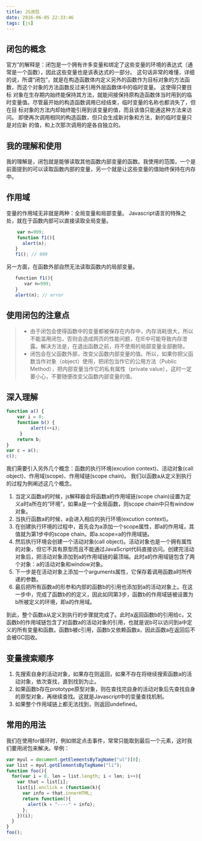 ```yaml
---
title: JS闭包
date: 2016-06-05 22:33:46
tags: [js]
---
```


## 闭包的概念
官方”的解释是：闭包是一个拥有许多变量和绑定了这些变量的环境的表达式（通常是一个函数），因此这些变量也是该表达式的一部分。
这句话非常的难懂，详细的说，所谓“闭包”，就是在构造函数体内定义另外的函数作为目标对象的方法函数，而这个对象的方法函数反过来引用外层函数体中的临时变量。
这使得只要目标 对象在生存期内始终能保持其方法，就能间接保持原构造函数体当时用到的临时变量值。尽管最开始的构造函数调用已经结束，临时变量的名称也都消失了，但在目 标对象的方法内却始终能引用到该变量的值，而且该值只能通这种方法来访问。
即使再次调用相同的构造函数，但只会生成新对象和方法，新的临时变量只是对应新 的值，和上次那次调用的是各自独立的。

## 我的理解和使用
我的理解是，闭包就是能够读取其他函数内部变量的函数。我使用的范围，一个是前面提到的可以读取函数内部的变量，另一个就是让这些变量的值始终保持在内存中。

## 作用域
变量的作用域无非就是两种：全局变量和局部变量。
Javascript语言的特殊之处，就在于函数内部可以直接读取全局变量。

```javascript
	var n=999;
	function f1(){
　　　	alert(n);
　　}
　　f1(); // 999
```
另一方面，在函数外部自然无法读取函数内的局部变量。
```javascript
　　function f1(){
　　　　var n=999;
　　}
　　alert(n); // error
```
## 使用闭包的注意点

>* 由于闭包会使得函数中的变量都被保存在内存中，内存消耗很大，所以不能滥用闭包，否则会造成网页的性能问题，在IE中可能导致内存泄露。解决方法是，在退出函数之前，将不使用的局部变量全部删除。
>* 闭包会在父函数外部，改变父函数内部变量的值。所以，如果你把父函数当作对象（object）使用，把闭包当作它的公用方法（Public Method），把内部变量当作它的私有属性（private value），这时一定要小心，不要随便改变父函数内部变量的值。

## 深入理解

```javascript
function a() { 
 	var i = 0; 
 	function b() {
		 alert(++i);
	 } 
 	return b;
}
var c = a();
c();
```
我们需要引入另外几个概念：函数的执行环境(excution context)、活动对象(call object)、作用域(scope)、作用域链(scope chain)。
 我们以函数a从定义到执行的过程为例阐述这几个概念。
1. 当定义函数a的时候，js解释器会将函数a的作用域链(scope chain)设置为定义a时a所在的“环境”，如果a是一个全局函数，则scope chain中只有window对象。
2. 当执行函数a的时候，a会进入相应的执行环境(excution context)。
3. 在创建执行环境的过程中，首先会为a添加一个scope属性，即a的作用域，其值就为第1步中的scope chain。即a.scope=a的作用域链。
4. 然后执行环境会创建一个活动对象(call object)。活动对象也是一个拥有属性的对象，但它不具有原型而且不能通过JavaScript代码直接访问。创建完活动对象后，把活动对象添加到a的作用域链的最顶端。此时a的作用域链包含了两个对象：a的活动对象和window对象。
5. 下一步是在活动对象上添加一个arguments属性，它保存着调用函数a时所传递的参数。
6. 最后把所有函数a的形参和内部的函数b的引用也添加到a的活动对象上。在这一步中，完成了函数b的的定义，因此如同第3步，函数b的作用域链被设置为b所被定义的环境，即a的作用域。

到此，整个函数a从定义到执行的步骤就完成了。此时a返回函数b的引用给c，又函数b的作用域链包含了对函数a的活动对象的引用，也就是说b可以访问到a中定义的所有变量和函数。函数b被c引用，函数b又依赖函数a，因此函数a在返回后不会被GC回收。

## 变量搜索顺序
1. 先搜索自身的活动对象，如果存在则返回，如果不存在将继续搜索函数a的活动对象，依次查找，直到找到为止。
2. 如果函数b存在prototype原型对象，则在查找完自身的活动对象后先查找自身的原型对象，再继续查找。这就是Javascript中的变量查找机制。
3. 如果整个作用域链上都无法找到，则返回undefined。

## 常用的用法

我们在使用for循环时，例如绑定点击事件，常常只能取到最后一个元素，这时我们要用闭包来解决。举例：
```javascript
var myul = document.getElementsByTagName("ul")[0];
var list = myul.getElementsByTagName("li");
function foo(){
  for(var i = 0, len = list.length; i < len; i++){
    var that = list[i];
    list[i].onclick = (function(k){
      var info = that.innerHTML;
      return function(){
        alert(k + "----" + info);
      };
    })(i);
  }
}
foo();
```